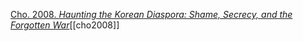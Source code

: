 [Cho. 2008. *Haunting the Korean Diaspora: Shame, Secrecy, and the Forgotten War*](zotero://select/items/1_B9FYZ5EU)[[cho2008]]